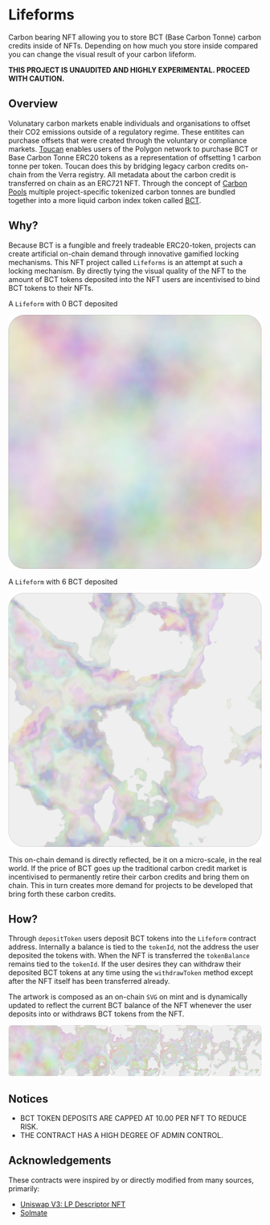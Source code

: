 # Lifeforms

Carbon bearing NFT allowing you to store BCT (Base Carbon Tonne) carbon credits inside of NFTs. Depending on how much you store inside compared you can change the visual result of your carbon lifeform.

**THIS PROJECT IS UNAUDITED AND HIGHLY EXPERIMENTAL. PROCEED WITH CAUTION.**

## Overview

Volunatary carbon markets enable individuals and organisations to offset their CO2 emissions outside of a regulatory regime. These entitites can purchase offsets that were created through the voluntary or compliance markets. [Toucan](https://toucan.earth/) enables users of the Polygon network to purchase BCT or Base Carbon Tonne ERC20 tokens as a representation of offsetting 1 carbon tonne per token. Toucan does this by bridging legacy carbon credits on-chain from the Verra registry. All metadata about the carbon credit is transferred on chain as an ERC721 NFT. Through the concept of [Carbon Pools](https://docs.toucan.earth/protocol/pool/pools) multiple project-specific tokenized carbon tonnes are bundled together into a more liquid carbon index token called [BCT](https://www.coingecko.com/en/coins/toucan-protocol-base-carbon-tonne).

## Why?

Because BCT is a fungible and freely tradeable ERC20-token, projects can create artificial on-chain demand through innovative gamified locking mechanisms. This NFT project called `Lifeforms` is an attempt at such a locking mechanism. By directly tying the visual quality of the NFT to the amount of BCT tokens deposited into the NFT users are incentivised to bind BCT tokens to their NFTs.

A `Lifeform` with 0 BCT deposited

![Lifeform 0 BCT](./assets/99-0.svg)

A `Lifeform` with 6 BCT deposited

![Lifeform 6 BCT](./assets/99-1500.svg)

This on-chain demand is directly reflected, be it on a micro-scale, in the real world. If the price of BCT goes up the traditional carbon credit market is incentivised to permanently retire their carbon credits and bring them on chain. This in turn creates more demand for projects to be developed that bring forth these carbon credits.

## How?

Through `depositToken` users deposit BCT tokens into the `Lifeform` contract address. Internally a balance is tied to the `tokenId`, not the address the user deposited the tokens with. When the NFT is transferred the `tokenBalance` remains tied to the `tokenId`. If the user desires they can withdraw their deposited BCT tokens at any time using the `withdrawToken` method except after the NFT itself has been transferred already.

The artwork is composed as an on-chain `SVG` on mint and is dynamically updated to reflect the current BCT balance of the NFT whenever the user deposits into or withdraws BCT tokens from the NFT.

![Lifeform progression](./assets/1.png)

## Notices

- BCT TOKEN DEPOSITS ARE CAPPED AT 10.00 PER NFT TO REDUCE RISK.
- THE CONTRACT HAS A HIGH DEGREE OF ADMIN CONTROL.

## Acknowledgements

These contracts were inspired by or directly modified from many sources, primarily:

- [Uniswap V3: LP Descriptor NFT](https://etherscan.io/address/0x91ae842a5ffd8d12023116943e72a606179294f3#code)
- [Solmate](https://github.com/Rari-Capital/solmate)

